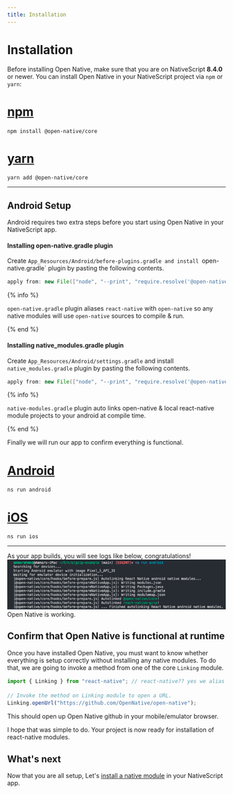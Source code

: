 ```yaml
---
title: Installation
---
```


# Installation

Before installing Open Native, make sure that you are on NativeScript **8.4.0** or newer. You can install Open Native in your NativeScript project via `npm` or `yarn`:

# [npm](#/tab/npm)

```
npm install @open-native/core
```

# [yarn](#/tab/yarn)

```
yarn add @open-native/core
```

---

## Android Setup

Android requires two extra steps before you start using Open Native in your NativeScript app.

#### Installing open-native.gradle plugin

Create `App_Resources/Android/before-plugins.gradle and install `open-native.gradle` plugin by pasting the following contents.

```groovy
apply from: new File(["node", "--print", "require.resolve('@open-native/core/package.json')"].execute(null, rootDir).text.trim(), "../scripts/open-native.gradle");
```

{% info %}

`open-native.gradle` plugin aliases `react-native` with `open-native` so any native modules will use `open-native` sources to compile & run.

{% end %}

#### Installing native_modules.gradle plugin

Create `App_Resources/Android/settings.gradle` and install `native_modules.gradle` plugin by pasting the following contents.

```groovy
apply from: new File(["node", "--print", "require.resolve('@open-native/core/package.json')"].execute(null, rootDir).text.trim(), "../scripts/native_modules.gradle");
```

{% info %}

`native-modules.gradle` plugin auto links open-native & local react-native module projects to your android at compile time.

{% end %}

Finally we will run our app to confirm everything is functional.


# [Android](#/tab/android)

```
ns run android
```

# [iOS](#/tab/ios)

```
ns run ios
```

---
As your app builds, you will see logs like below, congratulations!
![terminal-autolink-react-native-module](terminal-picture.png)
Open Native is working.

## Confirm that Open Native is functional at runtime
Once you have installed Open Native, you must want to know whether everything is setup correctly without installing any native modules. To do that, we are going to invoke a method from one of the core `Linking` module.

```ts
import { Linking } from "react-native"; // react-native?? yes we alias react-native with open-native so don't worry, you have not installed react-native :P

// Invoke the method on Linking module to open a URL.
Linking.openUrl("https://github.com/OpenNative/open-native");
```
This should open up Open Native github in your mobile/emulator browser. 

I hope that was simple to do. Your project is now ready for installation of react-native modules.

## What's next

Now that you are all setup, Let's [install a native module](/install-module) in your NativeScript app. 
